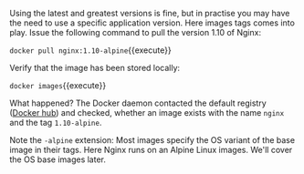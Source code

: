 Using the latest and greatest versions is fine, but in practise you may have the need to use a specific application version. Here images tags comes into play. 
Issue the following command to pull the version 1.10 of Nginx:

`docker pull nginx:1.10-alpine`{{execute}}

Verify that the image has been stored locally:

`docker images`{{execute}}

What happened? The Docker daemon contacted the default registry ([Docker hub](https://hub.docker.com)) and checked, whether an image exists with the name `nginx` and the tag `1.10-alpine`.

Note the `-alpine` extension: Most images specify the OS variant of the base image in their tags. Here Nginx runs on an Alpine Linux images. We'll cover the OS base images later.
